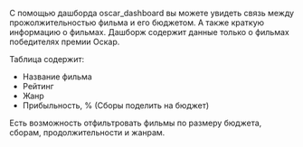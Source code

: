 С помощью дашборда oscar_dashboard вы можете увидеть связь между прожолжительностью фильма и его бюджетом. А также краткую информацию о фильмах. Дашборж содержит данные только о фильмах победителях премии Оскар.

Таблица содержит:
- Название фильма
- Рейтинг
- Жанр
- Прибыльность, % (Сборы поделить на бюджет)


Есть возможность отфильтровать фильмы по размеру бюджета, сборам, продолжительности и жанрам.